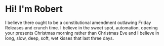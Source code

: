 # Hi! I'm Robert

I believe there ought to be a constitutional amendment outlawing Friday Releases and crunch time. I believe in the sweet spot, automation, opening your presents Christmas morning rather than Christmas Eve and I believe in long, slow, deep, soft, wet kisses that last three days.
